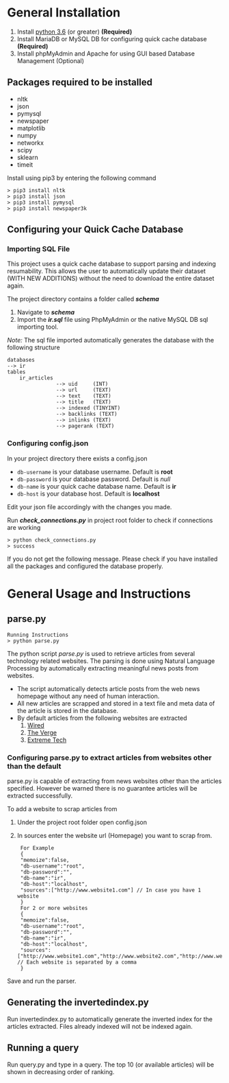 # General Installation

1. Install [python 3.6](https://www.python.org/downloads) (or greater) **(Required)**
2. Install MariaDB or MySQL DB for configuring quick cache database **(Required)**
3. Install phpMyAdmin and Apache for using GUI based Database Management (Optional)

## Packages required to be installed

- nltk
- json
- pymysql
- newspaper
- matplotlib
- numpy
- networkx
- scipy
- sklearn
- timeit

Install using pip3 by entering the following command

    > pip3 install nltk
    > pip3 install json
    > pip3 install pymysql
    > pip3 install newspaper3k


## Configuring your Quick Cache Database

### Importing SQL File
This project uses a quick cache database to support parsing and indexing resumability. This allows the user to automatically update their dataset (WITH NEW ADDITIONS) without the need to download the entire dataset again.

The project directory contains a folder called  ***schema***

1. Navigate to ***schema***
2. Import the ***ir.sql*** file using PhpMyAdmin or the native MySQL DB sql importing tool.

*Note:* The sql file imported automatically generates the database with the following structure

    databases
    --> ir 
    tables
        ir_articles
                    --> uid     (INT)
                    --> url     (TEXT)
                    --> text    (TEXT)
                    --> title   (TEXT)
                    --> indexed (TINYINT)
                    --> backlinks (TEXT)
                    --> inlinks (TEXT)
                    --> pagerank (TEXT)


### Configuring config.json

In your project directory there exists a config.json
- ``db-username`` is your database username. Default is **root**
- ``db-password`` is your database password. Default is *null*
- ``db-name`` is your quick cache database name. Default is **ir**
- ``db-host`` is your database host. Default is **localhost**

Edit your json file accordingly with the changes you made.

Run ***check_connections.py*** in project root folder to check if connections are working

    > python check_connections.py
    > success

If you do not get the following message. Please check if you have installed all the packages and configured the database properly.

# General Usage and Instructions

## parse.py
    Running Instructions
    > python parse.py
    
The python script *parse.py* is used to retrieve articles from several technology related websites.
The parsing is done using Natural Language Processing by automatically extracting meaningful news posts from websites.
- The script automatically detects article posts from the web news homepage without any need of human interaction.
- All new articles are scrapped and stored in a text file and meta data of the article is stored in the database.
- By default articles from the following websites are extracted
    1. [Wired](https://www.wired.com)
    2. [The Verge](https://www.theverge.com)
    3. [Extreme Tech](https://www.extremetech.com)

### Configuring parse.py to extract articles from websites other than the default

parse.py is capable of extracting from news websites other than the articles specified. However be warned there is no guarantee articles will be extracted successfully.

To add a website to scrap articles from

1. Under the project root folder open config.json
2. In sources enter the website url (Homepage) you want to scrap from.

        For Example
        {
        "memoize":false,
        "db-username":"root",
        "db-password":"",
        "db-name":"ir",
        "db-host":"localhost",
        "sources":["http://www.website1.com"] // In case you have 1 website
        }
        For 2 or more websites
        {
        "memoize":false,
        "db-username":"root",
        "db-password":"",
        "db-name":"ir",
        "db-host":"localhost",
        "sources":["http://www.website1.com","http://www.website2.com","http://www.website3.com"] // Each website is separated by a comma
        }

Save and run the parser.

## Generating the invertedindex.py

Run invertedindex.py to automatically generate the inverted index for the articles extracted. 
Files already indexed will not be indexed again.

## Running a query

Run query.py and type in a query. The top 10 (or available articles) will be shown in decreasing order of ranking.